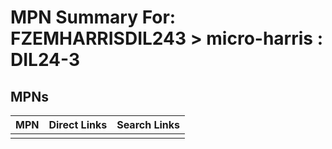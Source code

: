 



# MPN Summary For: FZEMHARRISDIL243 > micro-harris : DIL24-3

## MPNs
  

|MPN|Direct Links|Search Links|
| :--- | :--- | :--- |
||||
